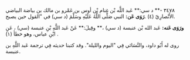 ٣٤٧٨ -** د سي:** عَبد اللَّه بْن غنام بْن أوس بن عَمْرو بن مالك بن بياضة البياضي الأَنْصارِيّ (٤) .**رَوَى عَن:** النبي صَلَّى اللَّهُ عَلَيْهِ وسَلَّمَ (د سي) في "القول حين يصبح.

**ورَوَى عَنه:** عَبد الله بْن عنبسة (د سي) ،** وقِيلَ:** عَنْ عَبد اللَّهِ بْنِ عنبسة (سي) ، عَنِ ابْنِ عباس، وهو خطأ (١) .

روى له أَبُو داود، والنَّسَائي فِي "اليوم والليلة". وقد كتبنا حديثه فِي ترجمة عَبد اللَّهِ بن عنبسة.